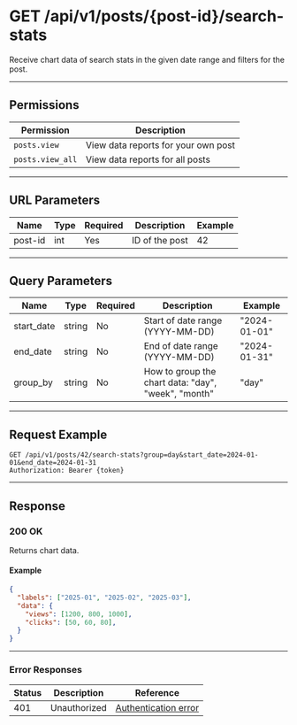 # GET /api/v1/posts/{post-id}/search-stats

Receive chart data of search stats in the given date range and filters for the post.


---

## Permissions
| Permission                   | Description                                 |
|------------------------------|---------------------------------------------|
| `posts.view` | View data reports for your own post                         |
| `posts.view_all` | View data reports for all posts                         |

---

## URL Parameters
| Name    | Type | Required | Description                | Example |
|---------|------|----------|----------------------------|---------|
| post-id  | int  | Yes      | ID of the post              | 42      |

---

## Query Parameters
| Name         | Type    | Required | Description                                                      | Example                |
|--------------|---------|----------|------------------------------------------------------------------|------------------------|
| start_date   | string  | No       | Start of date range (YYYY-MM-DD)                                 | "2024-01-01"          |
| end_date     | string  | No       | End of date range (YYYY-MM-DD)                                   | "2024-01-31"          |
| group_by  | string  | No       | How to group the chart data: "day", "week", "month"                                            | "day"          |

---

## Request Example
```
GET /api/v1/posts/42/search-stats?group=day&start_date=2024-01-01&end_date=2024-01-31
Authorization: Bearer {token}
```

---

## Response

### 200 OK
Returns chart data.

#### Example
```json
{
  "labels": ["2025-01", "2025-02", "2025-03"],
  "data": {
    "views": [1200, 800, 1000],
    "clicks": [50, 60, 80],
  }
}
```

---

### Error Responses
| Status | Description                | Reference                                      |
|--------|----------------------------|------------------------------------------------|
| 401    | Unauthorized               | [Authentication error](../../_globals/authentication-errors.md) |
